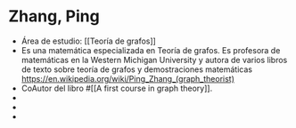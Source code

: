 # Zhang, Ping

- Área de estudio: [[Teoría de grafos]]
- Es una matemática especializada en Teoría de grafos. Es profesora de matemáticas en la Western Michigan University y autora de varios libros de texto sobre teoría de grafos y demostraciones matemáticas
https://en.wikipedia.org/wiki/Ping_Zhang_(graph_theorist)
- CoAutor del libro #[[A first course in graph theory]].
- 
- 
- 
